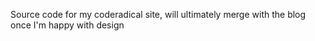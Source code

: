 Source code for my coderadical site, will ultimately merge with the blog once I'm happy with design
